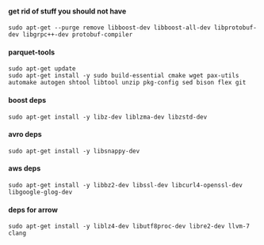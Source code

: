 #### get rid of stuff you should not have
```
sudo apt-get --purge remove libboost-dev libboost-all-dev libprotobuf-dev libgrpc++-dev protobuf-compiler 
```

#### parquet-tools
```
sudo apt-get update
sudo apt-get install -y sudo build-essential cmake wget pax-utils automake autogen shtool libtool unzip pkg-config sed bison flex git
```
#### boost deps
```
sudo apt-get install -y libz-dev liblzma-dev libzstd-dev
```
#### avro deps
```
sudo apt-get install -y libsnappy-dev
```
#### aws deps
```
sudo apt-get install -y libbz2-dev libssl-dev libcurl4-openssl-dev libgoogle-glog-dev
```
#### deps for arrow
```
sudo apt-get install -y liblz4-dev libutf8proc-dev libre2-dev llvm-7 clang
```
